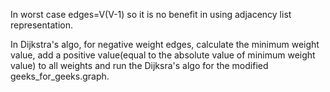 In worst case edges=V(V-1) so it is no benefit in using adjacency list representation.
 
In Dijkstra's algo, for negative weight edges, calculate the minimum weight value, add a positive value(equal to the 
absolute value of minimum weight value) to all weights and run the Dijksra's algo for the modified geeks_for_geeks.graph.
 
